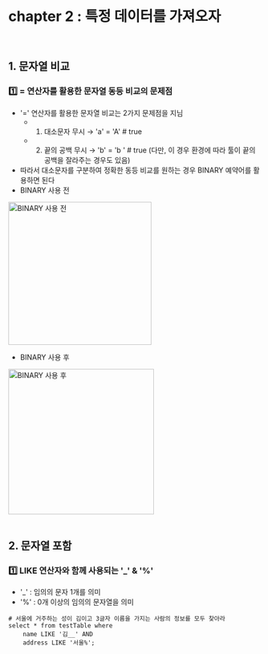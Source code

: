 # chapter 2 : 특정 데이터를 가져오자

<br>

## 1. 문자열 비교
### 1️⃣ = 연산자를 활용한 문자열 동등 비교의 문제점
- '=' 연산자를 활용한 문자열 비교는 2가지 문제점을 지님
    - 1. 대소문자 무시 → 'a' = 'A'  # true
    - 2. 끝의 공백 무시 → 'b' = 'b '  # true (다만, 이 경우 환경에 따라 툴이 끝의 공백을 잘라주는 경우도 있음)
- 따라서 대소문자를 구분하여 정확한 동등 비교를 원하는 경우 BINARY 예약어를 활용하면 된다
- BINARY 사용 전

<img width="285" alt="BINARY 사용 전" src="https://github.com/Moon-GD/mysql-self-taught/assets/74173976/5855f73c-5d81-451c-b87f-5593e411b6cc">

<br>

- BINARY 사용 후

<img width="290" alt="BINARY 사용 후" src="https://github.com/Moon-GD/mysql-self-taught/assets/74173976/81a3dfe9-92fe-4416-a4ba-ba9eaed4fea7">
<br><br>

## 2. 문자열 포함
### 1️⃣ LIKE 연산자와 함께 사용되는 '_' & '%'
- '_' : 임의의 문자 1개를 의미
- '%' : 0개 이상의 임의의 문자열을 의미
```mysql
# 서울에 거주하는 성이 김이고 3글자 이름을 가지는 사람의 정보를 모두 찾아라
select * from testTable where 
    name LIKE '김__' AND
    address LIKE '서울%';
```

<br>
